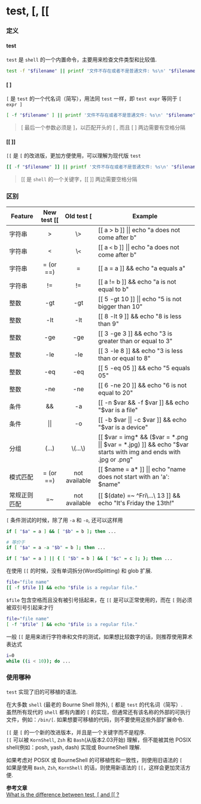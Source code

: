 test, [, [[
===========

### 定义

#### test
`test` 是 `shell` 的一个内置命令，主要用来检查文件类型和比较值.  
```bash
test -f "$filename" || printf '文件不存在或者不是普通文件: %s\n' "$filename" >&2
```

#### [  ]
``[`` 是 `test` 的一个代名词（简写），用法同 `test` 一样，即 `test expr` 等同于 `[ expr ]`
```bash
[ -f "$filename" ] || printf '文件不存在或者不是普通文件: %s\n' "$filename" >&2
```
> [ 最后一个参数必须是 ]，以匹配开头的 [ ,  而且 [  ] 两边需要有空格分隔

#### [[  ]]
``[[`` 是 `[` 的改进版，更加方便使用，可以理解为现代版 `test`
```bash
[[ -f "$filename" ]] || printf '文件不存在或者不是普通文件: %s\n' "$filename" >&2
```
> [[ 是 `shell` 的一个关键字，[[  ]] 两边需要空格分隔

### 区别
| Feature | New test [[ | Old test [ | Example |
|-------|:-----------:|:----------:|-------|
| 字符串 | > | \\> | [[ a > b ]] \|\| echo "a does not come after b" |
| 字符串 | `<` | \\`<` | [[ a `<` b ]] \|\| echo "a does not come after b" |
| 字符串 | = (or ==) | = | [[ a = a ]] && echo "a equals a" |
| 字符串 | != | != | [[ a != b ]] && echo "a is not equal to b" |
| 整数 | -gt | -gt | [[ 5 -gt 10 ]] \|\| echo "5 is not bigger than 10" |
| 整数 | -lt | -lt | [[ 8 -lt 9 ]] && echo "8 is less than 9" |
| 整数 | -ge | -ge | [[ 3 -ge 3 ]] && echo "3 is greater than or equal to 3" |
| 整数 | -le | -le | [[ 3 -le 8 ]] && echo "3 is less than or equal to 8" |
| 整数 | -eq | -eq | [[ 5 -eq 05 ]] && echo "5 equals 05" |
| 整数 | -ne | -ne | [[ 6 -ne 20 ]] && echo "6 is not equal to 20" |
| 条件 | && | -a | [[ -n $var && -f $var ]] && echo "$var is a file" |
| 条件 | \|\| | -o | [[ -b $var \|\| -c $var ]] && echo "$var is a device" |
| 分组 | (...) | \\(...\\) | [[ $var = img* && ($var = *.png \|\| $var = *.jpg) ]] && echo "$var starts with img and ends with .jpg or .png" |
| 模式匹配 | = (or ==) | not available | [[ $name = a\* ]] \|\| echo "name does not start with an 'a': $name"  |
| 常规正则匹配 | =~ | not available | [[ $(date) =~ ^Fri\\...\\ 13 ]] && echo "It's Friday the 13th!" |

`[` 条件测试的时候，除了用 `-a` 和 `-o`, 还可以这样用
```bash
if [ "$a" = a ] && [ "$b" = b ]; then ...  

# 等价于
if [ "$a" = a -a "$b" = b ]; then ...
```

```bash
if [ "$a" = a ] || { [ "$b" = b ] && [ "$c" = c ]; }; then ...
```

在使用 `[[` 的时候，没有单词拆分(WordSplitting) 和 glob 扩展.
```bash
file="file name"
[[ -f $file ]] && echo "$file is a regular file."
```
`$file` 包含空格而且没有被引号括起来，在 `[[` 是可以正常使用的，而在 `[` 则必须被双引号引起来才行
```bash
file="file name"
[ -f "$file" ] && echo "$file is a regular file."
```

一般 `[[` 是用来进行字符串和文件的测试，如果想比较数字的话，则推荐使用算术表达式
```bash
i=0
while ((i < 10)); do ...
```

### 使用哪种
`test` 实现了旧的可移植的语法.  

在大多数 `shell` (最老的 Bourne Shell 除外), `[` 都是 `test` 的代名词（简写）.  
虽然所有现代的 `shell` 都有内置的 `[` 的实现，但通常还有该名称的外部的可执行文件，例如：`/bin/[`. 如果想要可移植的代码，则不要使用这些外部扩展命令.

`[[` 是 `[` 的一个新的改进版本，并且是一个关键字而不是程序.  
`[[` 可以被 `KornShell`, `Zsh`  和 `Bash`(从版本2.03开始) 理解，但不能被其他 POSIX shell(例如：posh, yash, dash) 实现或 BourneShell 理解.

如果考虑对 POSIX 或 BourneShell 的可移植性和一致性，则使用旧语法的 `[`  
如果是使用 `Bash`, `Zsh`, `KornShell` 的话，则使用新语法的 `[[`，这样会更加灵活方便.

**参考文章**  
[What is the difference between test, \[ and \[\[ ?](http://mywiki.wooledge.org/BashFAQ/031)
